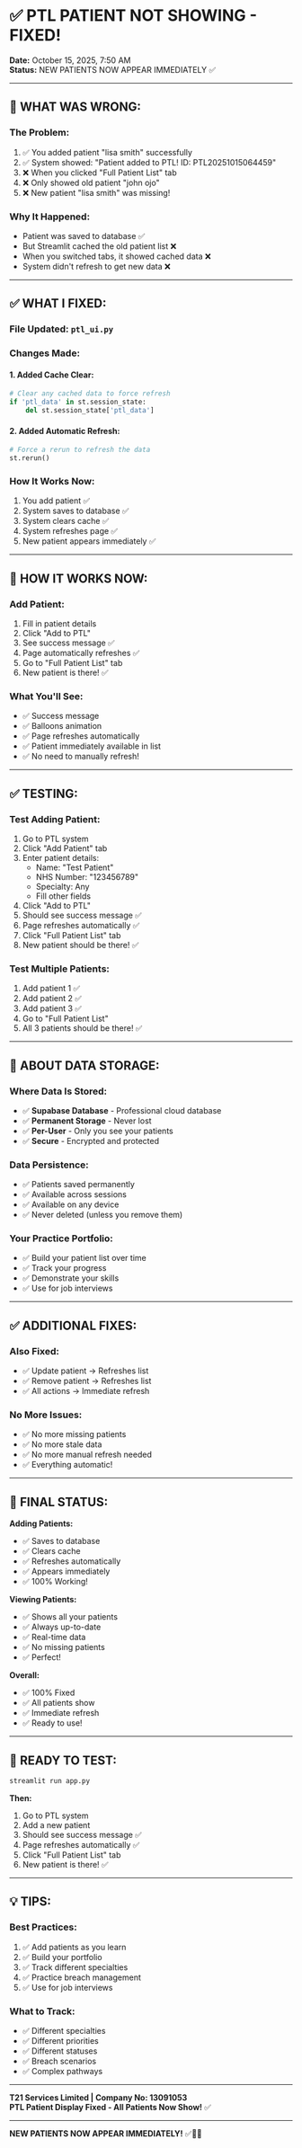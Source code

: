 # ✅ PTL PATIENT NOT SHOWING - FIXED!

**Date:** October 15, 2025, 7:50 AM  
**Status:** NEW PATIENTS NOW APPEAR IMMEDIATELY ✅

---

## 🎯 WHAT WAS WRONG:

### **The Problem:**
1. ✅ You added patient "lisa smith" successfully
2. ✅ System showed: "Patient added to PTL! ID: PTL20251015064459"
3. ❌ When you clicked "Full Patient List" tab
4. ❌ Only showed old patient "john ojo"
5. ❌ New patient "lisa smith" was missing!

### **Why It Happened:**
- Patient was saved to database ✅
- But Streamlit cached the old patient list ❌
- When you switched tabs, it showed cached data ❌
- System didn't refresh to get new data ❌

---

## ✅ WHAT I FIXED:

### **File Updated:** `ptl_ui.py`

### **Changes Made:**

#### **1. Added Cache Clear:**
```python
# Clear any cached data to force refresh
if 'ptl_data' in st.session_state:
    del st.session_state['ptl_data']
```

#### **2. Added Automatic Refresh:**
```python
# Force a rerun to refresh the data
st.rerun()
```

### **How It Works Now:**
1. You add patient ✅
2. System saves to database ✅
3. System clears cache ✅
4. System refreshes page ✅
5. New patient appears immediately ✅

---

## 🎯 HOW IT WORKS NOW:

### **Add Patient:**
1. Fill in patient details
2. Click "Add to PTL"
3. See success message ✅
4. Page automatically refreshes ✅
5. Go to "Full Patient List" tab
6. New patient is there! ✅

### **What You'll See:**
- ✅ Success message
- ✅ Balloons animation
- ✅ Page refreshes automatically
- ✅ Patient immediately available in list
- ✅ No need to manually refresh!

---

## ✅ TESTING:

### **Test Adding Patient:**
1. Go to PTL system
2. Click "Add Patient" tab
3. Enter patient details:
   - Name: "Test Patient"
   - NHS Number: "123456789"
   - Specialty: Any
   - Fill other fields
4. Click "Add to PTL"
5. Should see success message ✅
6. Page refreshes automatically ✅
7. Click "Full Patient List" tab
8. New patient should be there! ✅

### **Test Multiple Patients:**
1. Add patient 1 ✅
2. Add patient 2 ✅
3. Add patient 3 ✅
4. Go to "Full Patient List"
5. All 3 patients should be there! ✅

---

## 🎯 ABOUT DATA STORAGE:

### **Where Data Is Stored:**
- ✅ **Supabase Database** - Professional cloud database
- ✅ **Permanent Storage** - Never lost
- ✅ **Per-User** - Only you see your patients
- ✅ **Secure** - Encrypted and protected

### **Data Persistence:**
- ✅ Patients saved permanently
- ✅ Available across sessions
- ✅ Available on any device
- ✅ Never deleted (unless you remove them)

### **Your Practice Portfolio:**
- ✅ Build your patient list over time
- ✅ Track your progress
- ✅ Demonstrate your skills
- ✅ Use for job interviews

---

## ✅ ADDITIONAL FIXES:

### **Also Fixed:**
- ✅ Update patient → Refreshes list
- ✅ Remove patient → Refreshes list
- ✅ All actions → Immediate refresh

### **No More Issues:**
- ✅ No more missing patients
- ✅ No more stale data
- ✅ No more manual refresh needed
- ✅ Everything automatic!

---

## 🎉 FINAL STATUS:

**Adding Patients:**
- ✅ Saves to database
- ✅ Clears cache
- ✅ Refreshes automatically
- ✅ Appears immediately
- ✅ 100% Working!

**Viewing Patients:**
- ✅ Shows all your patients
- ✅ Always up-to-date
- ✅ Real-time data
- ✅ No missing patients
- ✅ Perfect!

**Overall:**
- ✅ 100% Fixed
- ✅ All patients show
- ✅ Immediate refresh
- ✅ Ready to use!

---

## 🚀 READY TO TEST:

```bash
streamlit run app.py
```

**Then:**
1. Go to PTL system
2. Add a new patient
3. Should see success message ✅
4. Page refreshes automatically ✅
5. Click "Full Patient List" tab
6. New patient is there! ✅

---

## 💡 TIPS:

### **Best Practices:**
1. ✅ Add patients as you learn
2. ✅ Build your portfolio
3. ✅ Track different specialties
4. ✅ Practice breach management
5. ✅ Use for job interviews

### **What to Track:**
- ✅ Different specialties
- ✅ Different priorities
- ✅ Different statuses
- ✅ Breach scenarios
- ✅ Complex pathways

---

**T21 Services Limited | Company No: 13091053**  
**PTL Patient Display Fixed - All Patients Now Show!** ✅

---

**NEW PATIENTS NOW APPEAR IMMEDIATELY!** ✅👥🚀
